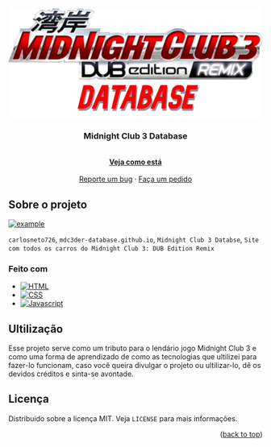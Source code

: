 
<a name="readme-top"></a>

<br />
<div align="center">
  <a href="https://github.com/carlosneto726/mdc3der-database.github.io">
    <img src="img/icons/mdc3database_icon.png" alt="Logo">
  </a>

<h3 align="center">Midnight Club 3 Database</h3>

  <p align="center">
    <br />
    <a href="https://carlosneto726.github.io/mdc3der-database.github.io/"><strong>Veja como está</strong></a>
    <br />
    <br />
    <a href="https://github.com/carlosneto726/mdc3der-database.github.io/issues">Reporte um bug</a>
    ·
    <a href="https://github.com/carlosneto726/mdc3der-database.github.io/pulls">Faça um pedido</a>
  </p>
</div>


<!-- Sobre o projeto -->
## Sobre o projeto

[![example][gif]](https://carlosneto726.github.io/mdc3der-database.github.io/)

`carlosneto726`, `mdc3der-database.github.io`, `Midnight Club 3 Databse`, `Site com todos os carros do Midnight Club 3: DUB Edition Remix`

<!-- Feito com -->
### Feito com

* [![HTML][HTML]][HTML-url]
* [![CSS][CSS]][CSS-url]
* [![Javascript][Javascript]][Javascript-url]

<!-- Ultilização -->
## Ultilização

Esse projeto serve como um tributo para o lendário jogo Midnight Club 3 e como uma forma de aprendizado de como as tecnologias que ultilizei para fazer-lo funcionam, caso você queira divulgar o projeto ou ultilizar-lo, dê os devidos créditos e sinta-se avontade.


<!-- Licença -->
## Licença

Distribuido sobre a licença MIT. Veja `LICENSE` para mais informações.

<p align="right">(<a href="#readme-top">back to top</a>)</p>

<!-- Links -->
[gif]: img/example.gif
[HTML]: https://img.shields.io/badge/HTML5-E34F26?style=for-the-badge&logo=html5&logoColor=white
[HTML-url]: https://pt.wikipedia.org/wiki/HTML
[CSS]: https://img.shields.io/badge/CSS3-1572B6?style=for-the-badge&logo=css3&logoColor=white
[CSS-url]: https://pt.wikipedia.org/wiki/Cascading_Style_Sheets  
[Javascript]: https://img.shields.io/badge/JavaScript-F7DF1E?style=for-the-badge&logo=javascript&logoColor=black
[Javascript-url]: https://pt.wikipedia.org/wiki/JavaScript
